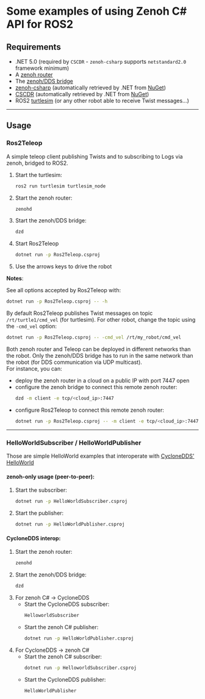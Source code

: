 # Some examples of using Zenoh C# API for ROS2

## **Requirements**

 * .NET 5.0 (required by `CSCDR` - `zenoh-csharp` supports `netstandard2.0` framework minimum)
 * A [zenoh router](http://zenoh.io/docs/getting-started/quick-test/)
 * The [zenoh/DDS bridge](https://github.com/eclipse-zenoh/zenoh-plugin-dds#trying-it-out)
 * [zenoh-csharp](https://github.com/eclipse-zenoh/zenoh-csharp) 
   (automatically retrieved by .NET from [NuGet](https://www.nuget.org/packages/Zenoh))
 * [CSCDR](https://github.com/atolab/CSCDR)
   (automatically retrieved by .NET from [NuGet](https://www.nuget.org/packages/CSCDR))
 * ROS2 [turtlesim](http://wiki.ros.org/turtlesim) (or any other robot able to receive Twist messages...)

-----
## **Usage**

### Ros2Teleop

A simple teleop client publishing Twists and to subscribing to Logs via zenoh, bridged to ROS2.

 1. Start the turtlesim:
      ```bash
      ros2 run turtlesim turtlesim_node
      ```
 2. Start the zenoh router:
      ```bash
      zenohd
      ```
 3. Start the zenoh/DDS bridge:
      ```bash
      dzd
      ```
 4. Start Ros2Teleop
      ```bash
      dotnet run -p Ros2Teleop.csproj
      ```
 5. Use the arrows keys to drive the robot

**Notes**:

See all options accepted by Ros2Teleop with:
  ```bash
  dotnet run -p Ros2Teleop.csproj -- -h
  ```

By default Ros2Teleop publishes Twist messages on topic `/rt/turtle1/cmd_vel` (for turtlesim).
For other robot, change the topic using the `-cmd_vel` option:
  ```bash
  dotnet run -p Ros2Teleop.csproj -- -cmd_vel /rt/my_robot/cmd_vel
  ```

Both zenoh router and Teleop can be deployed in different networks than the robot. Only the zenoh/DDS bridge has to run in the same network than the robot (for DDS communication via UDP multicast).  
For instance, you can:
 * deploy the zenoh router in a cloud on a public IP with port 7447 open
 * configure the zenoh bridge to connect this remote zenoh router:
     ```bash
     dzd -m client -e tcp/<cloud_ip>:7447
     ```
 * configure Ros2Teleop to connect this remote zenoh router:
    ```bash
    dotnet run -p Ros2Teleop.csproj -- -m client -e tcp/<cloud_ip>:7447
    ```


---
### HelloWorldSubscriber / HelloWorldPublisher

Those are simple HelloWorld examples that interoperate with [CycloneDDS' HelloWorld](https://github.com/eclipse-cyclonedds/cyclonedds/tree/master/examples/helloworld)

#### zenoh-only usage (peer-to-peer):

 1. Start the subscriber:  
      ```bash
      dotnet run -p HelloWorldSubscriber.csproj
      ```
 2. Start the publisher:
      ```bash
      dotnet run -p HelloWorldPublisher.csproj
      ```

#### CycloneDDS interop:

 1. Start the zenoh router:
      ```bash
      zenohd
      ```
 2. Start the zenoh/DDS bridge:
      ```bash
      dzd
      ```
 3. For zenoh C# -> CycloneDDS
    * Start the CycloneDDS subscriber:
        ```bash
        HelloworldSubscriber
        ```
    * Start the zenoh C# publisher:
        ```bash
        dotnet run -p HelloWorldPublisher.csproj
        ```
 4. For CycloneDDS -> zenoh C#
    * Start the zenoh C# subscriber:
        ```bash
        dotnet run -p HelloworldSubscriber.csproj
        ```
    * Start the CycloneDDS publisher:
        ```bash
        HelloWorldPublisher
        ```

